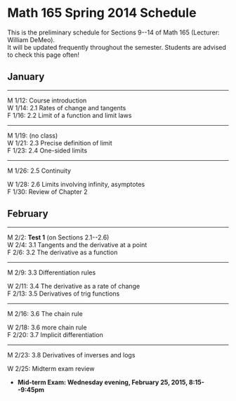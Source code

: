 # Math 165 Spring 2014 Schedule

This is the preliminary schedule for Sections 9--14 of Math 165 
(Lecturer: William DeMeo).  
It will be updated frequently throughout the semester. 
Students are advised to check this page often!

## January

---------------------------------------------------------
M 1/12: Course introduction  
W 1/14: 2.1 Rates of change and tangents  
F 1/16: 2.2 Limit of a function and limit laws  
<!-- ;  **MLP Review 1: 1.1, 1.2**    -->


---------------------------------------------------------
M 1/19: (no class)  
W 1/21: 2.3 Precise definition of limit  
F 1/23: 2.4 One-sided limits  
<!-- **MLP HW 1: 2.1, 2.2**    -->


---------------------------------------------------------
M 1/26: 2.5 Continuity  
<!-- **MLP HW 2: 2.4, 2.5**    -->
W 1/28: 2.6 Limits involving infinity, asymptotes  
F 1/30: Review of Chapter 2  
<!-- **MLP HW 3: 2.6**   -->


## February

-------------------------------------------------------
M 2/2: **Test 1** (on Sections 2.1--2.6)  
W 2/4: 3.1 Tangents and the derivative at a point  
F 2/6: 3.2 The derivative as a function  

--------------
M 2/9: 3.3 Differentiation rules  
<!-- **MLP HW 4: 3.1, 3.2**    -->
W 2/11: 3.4 The derivative as a rate of change  
F 2/13: 3.5 Derivatives of trig functions  
<!-- **MLP HW 5: 3.3**    -->

----------------------------------------
M 2/16: 3.6 The chain rule  
<!-- **MLP HW 6: 3.4, 3.5**    -->
W 2/18: 3.6 more chain rule  
F 2/20: 3.7 Implicit differentiation  
<!-- **MLP HW 7: 3.6**    -->

---------------------------------------------------------
M 2/23: 3.8 Derivatives of inverses and logs  
<!-- **MLP HW 8: 3.7**    -->
W 2/25: Midterm exam review  
+ **Mid-term Exam: Wednesday evening, February 25, 2015, 8:15--9:45pm**  






                                                                  
